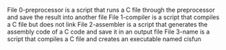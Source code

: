 File 0-preprocessor is a script that runs a C file through the preprocessor and save the result into another file
File 1-compiler is a script that compiles a C file but does not link
File 2-assembler is a script that generates the assembly code of a C code and save it in an output file
File 3-name is a script that compiles a C file and creates an executable named cisfun
